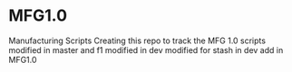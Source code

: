 # MFG1.0
Manufacturing Scripts
Creating this repo to track the MFG 1.0 scripts
modified in master and f1
modified in dev
modified for stash in dev
add in MFG1.0
